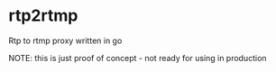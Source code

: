 rtp2rtmp
========

Rtp to rtmp proxy written in go

NOTE: this is just proof of concept - not ready for using in production
